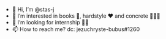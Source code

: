 - 👋 Hi, I’m @stas-j
- 👀 I’m interested in books 📖, hardstyle ❤️ and concrete 👷🏻‍♂️
- 💞️ I’m looking for internship 🙏🏻
- 📫 How to reach me? dc: jezuchryste-bubus#1260
